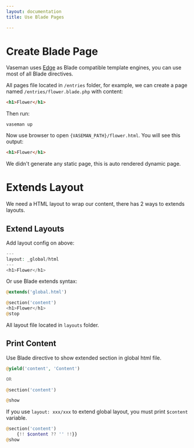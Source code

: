 ```yaml
---
layout: documentation
title: Use Blade Pages

---
```


# Create Blade Page

Vaseman uses [Edge](https://github.com/ventoviro/windwalker-edge) as Blade compatible template engines, you can use most of all Blade directives.

All pages file located in `/entries` folder, for example, we can create a page named `/entries/flower.blade.php` with content:

``` html
<h1>Flower</h1>
```

Then run:

```shell
vaseman up
```

Now use browser to open `{VASEMAN_PATH}/flower.html`. You will see this output:

``` html
<h1>Flower</h1>
```

We didn't generate any static page, this is auto rendered dynamic page.

# Extends Layout

We need a HTML layout to wrap our content, there has 2 ways to extends layouts.

## Extend Layouts

Add layout config on above:

```php
---
layout: _global/html
---
<h1>Flower</h1>
```

Or use Blade extends syntax:

```php
@extends('global.html')

@section('content')
<h1>Flower</h1>
@stop
```

All layout file located in `layouts` folder.

## Print Content

Use Blade directive to show extended section in global html file.

```php
@yield('content', 'Content')

OR

@section('content')

@show
```

If you use `layout: xxx/xxx` to extend global layout, you must print `$content` variable.

```php
@section('content')
    {!! $content ?? '' !!}}
@show
```
